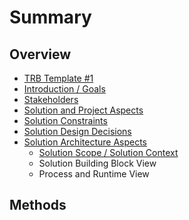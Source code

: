 # Summary

## Overview

* [TRB Template \#1](README.md)
* [Introduction / Goals](introduction-goals.md)
* [Stakeholders](stakeholders.md)
* [Solution and Project Aspects](solution-and-project-aspects.md)
* [Solution Constraints](solution-constraints.md)
* [Solution Design Decisions](solution-design-decisions.md)
* [Solution Architecture Aspects](solution-architecture-aspects.md)
  * [Solution Scope / Solution Context](solution-architecture-aspects/solution-scope-solution-context.md)
  * Solution Building Block View
  * Process and Runtime View

## Methods

